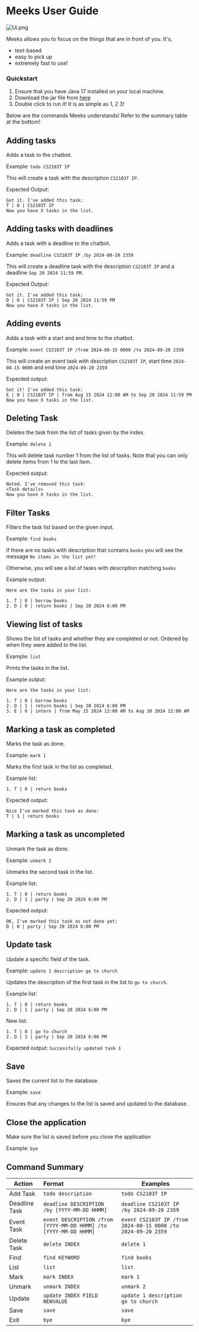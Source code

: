 # Meeks User Guide


![Ui.png](Ui.png)

Meeks allows you to focus on the things that are in front of you. It's,

- text-based
- easy to pick up
- extremely fast to use!

### Quickstart
1. Ensure that you have Java 17 installed on your local machine.
2. Download the jar file from [here](../build/libs/meeks.jar)
3. Double click to run it! It is as simple as 1, 2 3!

Below are the commands Meeks understands! Refer to the summary table at the bottom!


## Adding tasks

Adds a task to the chatbot.

Example: `todo CS2103T IP`

This will create a task with the description `CS2103T IP`.

Expected Output:
```
Got it. I've added this task:
T | 0 | CS2103T IP 
Now you have X tasks in the list.
```

## Adding tasks with deadlines

Adds a task with a deadline to the chatbot.

Example: `deadline CS2103T IP /by 2024-09-20 2359`

This will create a deadline task with the description `CS2103T IP` and a deadline `Sep 20 2024 11:59 PM`.

Expected Output:
```
Got it. I've added this task:
D | 0 | CS2103T IP | Sep 20 2024 11:59 PM
Now you have X tasks in the list.
```

## Adding events

Adds a task with a start and end time to the chatbot.

Example: `event CS2103T IP /from 2024-08-15 0000 /to 2024-09-20 2359`

This will create an event task with description `CS2103T IP`, start time `2024-08-15 0000` and end time `2024-09-20 2359`

Expected output:
```
Got it! I've added this task:
E | 0 | CS2103T IP | from Aug 15 2024 12:00 AM to Sep 20 2024 11:59 PM
Now you have X tasks in the list.
```

## Deleting Task

Deletes the task from the list of tasks given by the index.

Example: `delete 1`

This will delete task number 1 from the list of tasks. Note that you can only delete items from 1 to the last item.

Expected output:
```
Noted. I've removed this task:
<Task details>
Now you have X tasks in the list.
```


## Filter Tasks

Filters the task list based on the given input.

Example: `find books`

If there are no tasks with description that contains `books` you will see the message 
```No items in the list yet!```

Otherwise, you will see a list of tasks with description matching `books`

Example output: 
```
Here are the tasks in your list: 

1. T | 0 | borrow books
2. D | 0 | return books | Sep 20 2024 6:00 PM
```

## Viewing list of tasks

Shows the list of tasks and whether they are completed or not. Ordered by when they were added to the list.

Example: `list`

Prints the tasks in the list.

Example output: 
```
Here are the tasks in your list: 

1. T | 0 | borrow books
2. D | 1 | return books | Sep 20 2024 6:00 PM
3. E | 0 | intern | from May 15 2024 12:00 AM to Aug 10 2024 12:00 AM
```

## Marking a task as completed

Marks the task as done.

Example: `mark 1`

Marks the first task in the list as completed.

Example list: 
```
1. T | 0 | return books
```
Expected output: 
```
Nice I've marked this task as done:
T | 1 | return books
```

## Marking a task as uncompleted

Unmark the task as done.

Example: `unmark 2`

Unmarks the second task in the list.

Example list: 
```
1. T | 0 | return books
2. D | 1 | party | Sep 20 2024 6:00 PM
```
Expected output: 
```
OK, I've marked this task as not done yet:
D | 0 | party | Sep 20 2024 6:00 PM
```

## Update task

Update a specific field of the task.

Example: `update 1 description go to church`

Updates the description of the first task in the list to `go to church`.

Example list:
```
1. T | 0 | return books
2. D | 1 | party | Sep 20 2024 6:00 PM
```

New list: 
```
1. T | 0 | go to church
2. D | 1 | party | Sep 20 2024 6:00 PM
```

Expected output: `Successfully updated task 1`

## Save

Saves the current list to the database.

Example: `save`

Ensures that any changes to the list is saved and updated to the database.

## Close the application

Make sure the list is saved before you close the application

Example: `bye`

## Command Summary

| Action        | Format                                                            | Examples                                                     |
|---------------|:------------------------------------------------------------------|--------------------------------------------------------------|
| Add Task      | `todo description`                                                | `todo CS2103T IP`                                            |
| Deadline Task | `deadline DESCRIPTION /by [YYYY-MM-DD HHMM]`                      | `deadline CS2103T IP /by 2024-09-20 2359`                    |
| Event Task    | `event DESCRIPTION /from [YYYY-MM-DD HHMM] /to [YYYY-MM-DD HHMM]` | `event CS2103T IP /from 2024-08-15 0000 /to 2024-09-20 2359` |
| Delete Task   | `delete INDEX`                                                    | `delete 1`                                                   |
| Find          | `find KEYWORD`                                                    | `find books`                                                 |
| List          | `list`                                                            | `list`                                                       |
| Mark          | `mark INDEX`                                                      | `mark 1`                                                     |
| Unmark        | `unmark INDEX`                                                    | `unmark 2`                                                   |
| Update        | `update INDEX FIELD NEWVALUE`                                     | `update 1 description go to church`                          |
| Save          | `save`                                                            | `save`                                                       |
| Exit          | `bye`                                                             | `bye`                                                        |


